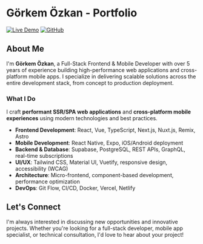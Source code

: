 # Görkem Özkan - Portfolio

[![Live Demo](https://img.shields.io/badge/Live%20Demo-ozgorkem.com-blue?style=for-the-badge)](https://ozgorkem.com)
[![GitHub](https://img.shields.io/badge/GitHub-gorkemozkan-black?style=for-the-badge&logo=github)](https://github.com/gorkemozkan)

##  About Me

I'm **Görkem Özkan**, a Full-Stack Frontend & Mobile Developer with over 5 years of experience building high-performance web applications and cross-platform mobile apps. I specialize in delivering scalable solutions across the entire development stack, from concept to production deployment.

###  What I Do

I craft **performant SSR/SPA web applications** and **cross-platform mobile experiences** using modern technologies and best practices.

- **Frontend Development**: React, Vue, TypeScript, Next.js, Nuxt.js, Remix, Astro
- **Mobile Development**: React Native, Expo, iOS/Android deployment
- **Backend & Database**: Supabase, PostgreSQL, REST APIs, GraphQL, real-time subscriptions
- **UI/UX**: Tailwind CSS, Material UI, Vuetify, responsive design, accessibility (WCAG)
- **Architecture**: Micro-frontend, component-based development, performance optimization
- **DevOps**: Git Flow, CI/CD, Docker, Vercel, Netlify

## Let's Connect

I'm always interested in discussing new opportunities and innovative projects. Whether you're looking for a full-stack developer, mobile app specialist, or technical consultation, I'd love to hear about your project!


